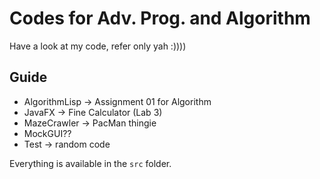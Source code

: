 # Codes for Adv. Prog. and Algorithm

Have a look at my code, refer only yah :))))

## Guide
- AlgorithmLisp -> Assignment 01 for Algorithm
- JavaFX -> Fine Calculator (Lab 3)
- MazeCrawler -> PacMan thingie
- MockGUI??
- Test -> random code
 
 Everything is available in the `src` folder.
